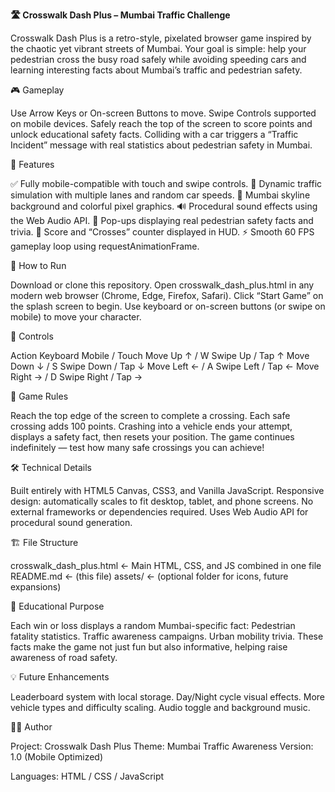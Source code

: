 **🛣️ Crosswalk Dash Plus – Mumbai Traffic Challenge**

Crosswalk Dash Plus is a retro-style, pixelated browser game inspired by the chaotic yet vibrant streets of Mumbai.
Your goal is simple: help your pedestrian cross the busy road safely while avoiding speeding cars and learning interesting facts about Mumbai’s traffic and pedestrian safety.

🎮 Gameplay

Use Arrow Keys or On-screen Buttons to move.
Swipe Controls supported on mobile devices.
Safely reach the top of the screen to score points and unlock educational safety facts.
Colliding with a car triggers a “Traffic Incident” message with real statistics about pedestrian safety in Mumbai.

🧠 Features

✅ Fully mobile-compatible with touch and swipe controls.
🚗 Dynamic traffic simulation with multiple lanes and random car speeds.
🌇 Mumbai skyline background and colorful pixel graphics.
🔊 Procedural sound effects using the Web Audio API.
💬 Pop-ups displaying real pedestrian safety facts and trivia.
🏁 Score and “Crosses” counter displayed in HUD.
⚡ Smooth 60 FPS gameplay loop using requestAnimationFrame.

🧩 How to Run

Download or clone this repository.
Open crosswalk_dash_plus.html in any modern web browser (Chrome, Edge, Firefox, Safari).
Click “Start Game” on the splash screen to begin.
Use keyboard or on-screen buttons (or swipe on mobile) to move your character.

📱 Controls

Action	Keyboard	Mobile / Touch
Move Up	↑ / W	Swipe Up / Tap ↑
Move Down	↓ / S	Swipe Down / Tap ↓
Move Left	← / A	Swipe Left / Tap ←
Move Right	→ / D	Swipe Right / Tap →

🧮 Game Rules

Reach the top edge of the screen to complete a crossing.
Each safe crossing adds 100 points.
Crashing into a vehicle ends your attempt, displays a safety fact, then resets your position.
The game continues indefinitely — test how many safe crossings you can achieve!

🛠️ Technical Details

Built entirely with HTML5 Canvas, CSS3, and Vanilla JavaScript.
Responsive design: automatically scales to fit desktop, tablet, and phone screens.
No external frameworks or dependencies required.
Uses Web Audio API for procedural sound generation.

🏗️ File Structure

crosswalk_dash_plus.html   ← Main HTML, CSS, and JS combined in one file
README.md                  ← (this file)
assets/                    ← (optional folder for icons, future expansions)

🧭 Educational Purpose

Each win or loss displays a random Mumbai-specific fact:
Pedestrian fatality statistics.
Traffic awareness campaigns.
Urban mobility trivia.
These facts make the game not just fun but also informative, helping raise awareness of road safety.

💡 Future Enhancements

Leaderboard system with local storage.
Day/Night cycle visual effects.
More vehicle types and difficulty scaling.
Audio toggle and background music.

🧑‍💻 Author

Project: Crosswalk Dash Plus
Theme: Mumbai Traffic Awareness
Version: 1.0 (Mobile Optimized)

Languages: HTML / CSS / JavaScript
